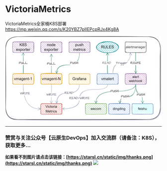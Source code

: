 # VictoriaMetrics
VictoriaMetrics全家桶K8S部署
https://mp.weixin.qq.com/s/K20YBZ7pIIEPcpRJx4Kg8A

![](./Architecture.png)

---

### 赞赏与关注公众号【**云原生DevOps**】加入交流群（请备注：K8S），获取更多...

**如果看不到图片请点击该链接：[https://starsl.cn/static/img/thanks.png](https://starsl.cn/static/img/thanks.png)**
![](https://starsl.cn/static/img/thanks.png)
